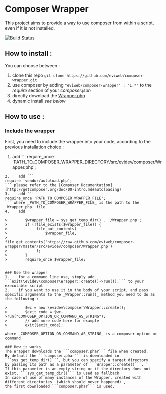 Composer Wrapper
================
    
This project aims to provide a way to use composer from within a script,
even if it is not installed.
    
[![Build Status](https://travis-ci.org/eviweb/composer-wrapper.png?branch=master)](https://travis-ci.org/eviweb/composer-wrapper)
    
How to install :
----------------
You can choose between :    
1.    clone this repo ```git clone https://github.com/eviweb/composer-wrapper.git```    
2.    use composer by adding ```"eviweb/composer-wrapper" : "1.*"``` to the _require_ section of your _composer.json_    
3.    directly download the [Wrapper.php](https://raw.github.com/eviweb/composer-wrapper/master/src/evidev/composer/Wrapper.php)   
4.    dynamic install _see below_
    
How to use :
------------
### Include the wrapper
First, you need to include the wrapper into your code,
according to the previous installation choice :    
    
1.    add ```
require_once 'PATH_TO_COMPOSER_WRAPPER_DIRECTORY/src/evidev/composer/Wrapper.php';
``` where _PATH_TO_COMPOSER_WRAPPER_DIRECTORY_ is the path to the cloned repository    
2.    add ```
require 'vendor/autoload.php';
``` please refer to the [Composer Documentation](http://getcomposer.org/doc/00-intro.md#autoloading)    
3.    add ```
require_once 'PATH_TO_COMPOSER_WRAPPER_FILE';
``` where _PATH_TO_COMPOSER_WRAPPER_FILE_ is the path to the _Wrapper.php_ file    
4.    add    
    
>        $wrapper_file = sys_get_temp_dir() . '/Wrapper.php';
>        if (!file_exists($wrapper_file)) {
>             file_put_contents(
>                 $wrapper_file,
>                 file_get_contents('https://raw.github.com/eviweb/composer-wrapper/master/src/evidev/composer/Wrapper.php')
>             );
>        }
>        require_once $wrapper_file;    
     
     
### Use the wrapper
1.    for a command line use, simply add ```exit(\evidev\composer\Wrapper::create()->run());``` to your executable script    
2.    if you want to use it in the body of your script, and pass specific arguments to the _Wrapper::run()_ method you need to do as the following :    
    
>        $wc = new \evidev\composer\Wrapper::create();
>        $exit_code = $wc->run("COMPOSER_OPTION_OR_COMMAND_AS_STRING");
>        // add more code here for example
>        exit($exit_code);    
     
where _COMPOSER_OPTION_OR_COMMAND_AS_STRING_ is a composer option or command
     
### How it works    
The Wrapper downloads the ```composer.phar``` file when created.    
By default the ```composer.phar``` is downloaded in ```sys_get_temp_dir()```, but you can specify a target directory 
by passing its path as a parameter of ```Wrapper::create()```.    
If this parameter is an empty string or if the directory does not exist, ```sys_get_temp_dir()``` is used as fallback    
In case of use of many instances of the Wrapper, created with different directories _(which should never happened)_, 
the first downloaded ```composer.phar``` is used.    